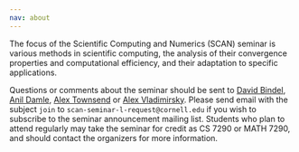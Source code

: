 ```yaml
---
nav: about
---
```


The focus of the Scientific Computing and Numerics (SCAN) seminar is
various methods in scientific computing,
the analysis of their convergence properties and computational efficiency,
and their adaptation to specific applications.

Questions or comments about the seminar should be sent to
[David Bindel][bindel], [Anil Damle][damle], [Alex Townsend][ajt] or [Alex Vladimirsky][vlad].
Please send email with the subject `join`
to `scan-seminar-l-request@cornell.edu`
if you wish to subscribe to the seminar announcement mailing list.
Students who plan to attend regularly may take the seminar for credit
as CS 7290 or MATH 7290, and should contact the organizers for more
information.

[bindel]: http://www.cs.cornell.edu/~bindel
[damle]: https://www.cs.cornell.edu/~damle/
[ajt]: http://www.math.cornell.edu/~ajt
[vlad]: http://www.math.cornell.edu/~vlad
